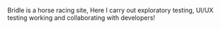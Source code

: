 Bridle is a horse racing site, 
Here I carry out exploratory testing, UI/UX testing working and collaborating with developers!
